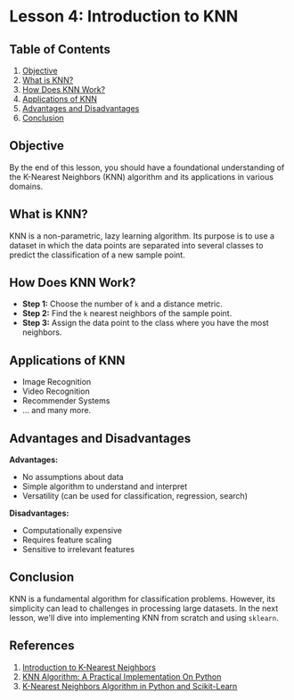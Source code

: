 # Lesson 4: Introduction to KNN

## Table of Contents
1. [Objective](#objective)
2. [What is KNN?](#what-is-knn)
3. [How Does KNN Work?](#how-knn-works)
4. [Applications of KNN](#applications)
5. [Advantages and Disadvantages](#advantages-disadvantages)
6. [Conclusion](#conclusion)

<a name="objective"></a>
## Objective
By the end of this lesson, you should have a foundational understanding of the K-Nearest Neighbors (KNN) algorithm and its applications in various domains.

<a name="what-is-knn"></a>
## What is KNN?
KNN is a non-parametric, lazy learning algorithm. Its purpose is to use a dataset in which the data points are separated into several classes to predict the classification of a new sample point.

<a name="how-knn-works"></a>
## How Does KNN Work?
- **Step 1:** Choose the number of `k` and a distance metric.
- **Step 2:** Find the `k` nearest neighbors of the sample point.
- **Step 3:** Assign the data point to the class where you have the most neighbors.

<a name="applications"></a>
## Applications of KNN
- Image Recognition
- Video Recognition
- Recommender Systems
- ... and many more.

<a name="advantages-disadvantages"></a>
## Advantages and Disadvantages
**Advantages:**
- No assumptions about data
- Simple algorithm to understand and interpret
- Versatility (can be used for classification, regression, search)

**Disadvantages:**
- Computationally expensive
- Requires feature scaling
- Sensitive to irrelevant features

<a name="conclusion"></a>
## Conclusion
KNN is a fundamental algorithm for classification problems. However, its simplicity can lead to challenges in processing large datasets. In the next lesson, we'll dive into implementing KNN from scratch and using `sklearn`.


<a name="references"></a>
## References
1. [Introduction to K-Nearest Neighbors](https://towardsdatascience.com/introduction-to-k-nearest-neighbors-3b534bb11d26)
2. [KNN Algorithm: A Practical Implementation On Python](https://www.analyticsvidhya.com/blog/2018/03/introduction-k-neighbours-algorithm-clustering/)
3. [K-Nearest Neighbors Algorithm in Python and Scikit-Learn](https://stackabuse.com/k-nearest-neighbors-algorithm-in-python-and-scikit-learn/)